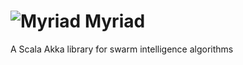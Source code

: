 ![Myriad](https://cloud.githubusercontent.com/assets/4529818/9751216/fe7eb9ee-566f-11e5-8aac-06ba19cf34ec.jpg)
Myriad
======

A Scala Akka library for swarm intelligence algorithms

